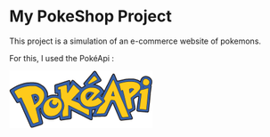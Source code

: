 # My PokeShop Project

This project is a simulation of an e-commerce website of pokemons.

For this, I used the PokéApi :

<a href="https://pokeapi.co/"><img src="https://raw.githubusercontent.com/PokeAPI/media/master/logo/pokeapi_256.png"></a>
